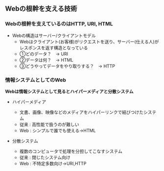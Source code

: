 ## Webの根幹を支える技術
### Webの根幹を支えているのはHTTP, URI, HTML

- Webの構造はサーバー/クライアントモデル
  - Webはクライアント(お客様)がリクエストを送り、サーバー(仕える人)がレスポンスを返す構造となっている
  - ①どのデータ？　→ URI
  - ②データは何？　→ HTML
  - ③どうやってデータをやり取りする？　→ HTTP

### 情報システムとしてのWeb
**Webは情報システムとして見るとハイパーメディアと分散システム**

- ハイパーメディア
  - 文書、画像、映像などのメディアをハイパーリンクで結びつけたシステム
  - 従来 : 高性能で扱うのが難しい
  - Web : シンプルで誰でも使える→HTML

- 分散システム
  - 複数のコンピュータで処理を分担してこなすシステム
  - 従来 : 閉じたシステム向け
  - Web : 不特定多数向け→URI,HTTP

